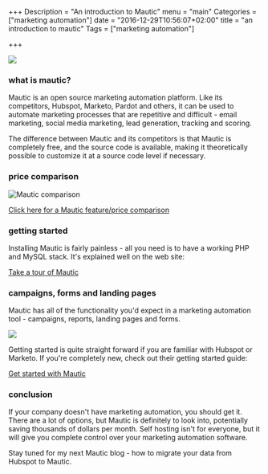 +++
Description = "An introduction to Mautic"
menu = "main"
Categories = ["marketing automation"]
date = "2016-12-29T10:56:07+02:00"
title = "an introduction to mautic"
Tags = ["marketing automation"]

+++

![](https://i0.wp.com/mktcdn.uberflip.com/automation-resources.png)

### what is mautic?

Mautic is an open source marketing automation platform. Like its competitors, Hubspot, Marketo, Pardot and others, it can be used to automate marketing processes that are repetitive and difficult - email marketing, social media marketing, lead generation, tracking and scoring.

The difference between Mautic and its competitors is that Mautic is completely free, and the source code is available, making it theoretically possible to customize it at a source code level if necessary.

### price comparison

![Mautic comparison](/images/mautic-pricing.PNG)

[Click here for a Mautic feature/price comparison](/images/mautic-pricing.PNG)

### getting started

Installing Mautic is fairly painless - all you need is to have a working PHP and MySQL stack. It's explained well on the web site:

[Take a tour of Mautic](https://www.mautic.org/tour/)

### campaigns, forms and landing pages

Mautic has all of the functionality you'd expect in a marketing automation tool - campaigns, reports, landing pages and forms.

![](https://www.mautic.org/wp-content/uploads/2014/08/campaign_overview.png)

Getting started is quite straight forward if you are familiar with Hubspot or Marketo. If you're completely new, check out their getting started guide:

[Get started with Mautic](https://www.mautic.org/getting-started/)

### conclusion

If your company doesn't have marketing automation, you should get it. There are a lot of options, but Mautic is definitely to look into, potentially saving thousands of dollars per month. Self hosting isn't for everyone, but it will give you complete control over your marketing automation software.

Stay tuned for my next Mautic blog - how to migrate your data from Hubspot to Mautic.
